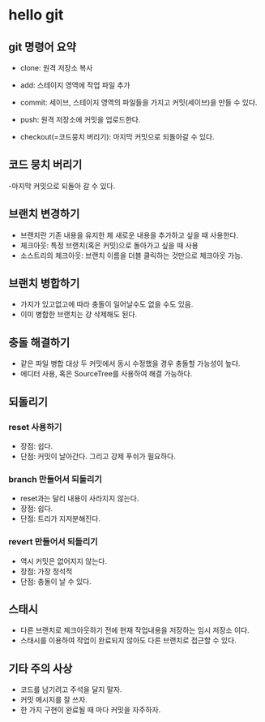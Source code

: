 # hello git

## git 명령어 요약

- clone: 원격 저장소 복사
- add: 스테이지 영역에 작업 파일 추가
- commit: 세이브, 스테이지 영역의 파일들을 가지고 커밋(세이브)을 만들 수 있다.
- push: 원격 저장소에 커밋을 업로드한다.

- checkout(=코드뭉치 버리기): 마지막 커밋으로 되돌아갈 수 있다.

## 코드 뭉치 버리기

-마지막 커밋으로 되돌아 갈 수 있다.

## 브랜치 변경하기

- 브랜치란 기존 내용을 유지한 체 새로운 내용을 추가하고 싶을 때 사용한다.
- 체크아웃: 특정 브랜치(혹은 커밋)으로 돌아가고 싶을 때 사용
- 소스트리의 체크아웃: 브랜치 이름을 더블 클릭하는 것만으로 체크아웃 가능.

## 브랜치 병합하기

- 가지가 있고없고에 따라 충돌이 일어날수도 없을 수도 있음.
- 이미 병합한 브랜치는 걍 삭제해도 된다.

## 충돌 해결하기

- 같은 파일 병합 대상 두 커밋에서 동시 수정했을 경우 충돌할 가능성이 높다.
- 에디터 사용, 혹은 SourceTree를 사용하여 해결 가능하다.

## 되돌리기

### reset 사용하기

- 장점: 쉽다.
- 단점: 커밋이 날아간다. 그리고 강제 푸쉬가 필요하다.

### branch 만들어서 되돌리기

- reset과는 달리 내용이 사라지지 않는다.
- 장점: 쉽다.
- 단점: 트리가 지저분해진다.

### revert 만들어서 되돌리기

- 역시 커밋은 없어지지 않는다.
- 장점: 가장 정석적
- 단점: 충돌이 날 수 있다.

## 스태시

- 다른 브랜치로 체크아웃하기 전에 현재 작업내용을 저장하는 임시 저장소
이다.
- 스태시를 이용하여 작업이 완료되지 않아도 다른 브랜치로 접근할 수 있다.

## 기타 주의 사상

- 코드를 남기려고 주석을 달지 말자.
- 커밋 메시지를 잘 쓰자.
- 한 가지 구현이 완료될 때 마다 커밋을 자주하자.
